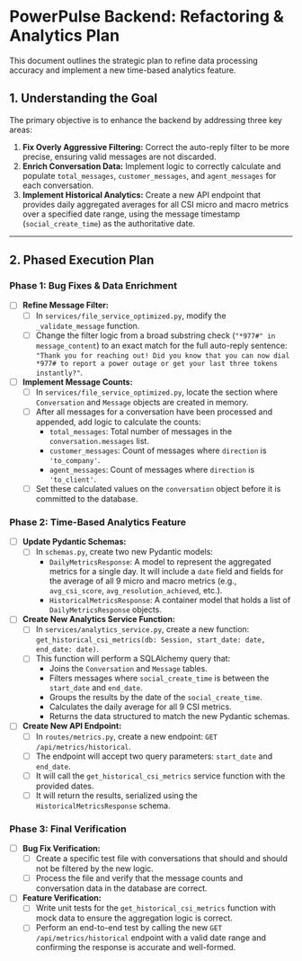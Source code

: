 # PowerPulse Backend: Refactoring & Analytics Plan

This document outlines the strategic plan to refine data processing accuracy and implement a new time-based analytics feature.

## 1. Understanding the Goal

The primary objective is to enhance the backend by addressing three key areas:
1.  **Fix Overly Aggressive Filtering:** Correct the auto-reply filter to be more precise, ensuring valid messages are not discarded.
2.  **Enrich Conversation Data:** Implement logic to correctly calculate and populate `total_messages`, `customer_messages`, and `agent_messages` for each conversation.
3.  **Implement Historical Analytics:** Create a new API endpoint that provides daily aggregated averages for all CSI micro and macro metrics over a specified date range, using the message timestamp (`social_create_time`) as the authoritative date.

---

## 2. Phased Execution Plan

### Phase 1: Bug Fixes & Data Enrichment
- [ ] **Refine Message Filter:**
    - [ ] In `services/file_service_optimized.py`, modify the `_validate_message` function.
    - [ ] Change the filter logic from a broad substring check (`"*977#" in message_content`) to an exact match for the full auto-reply sentence: `"Thank you for reaching out! Did you know that you can now dial *977# to report a power outage or get your last three tokens instantly?"`.

- [ ] **Implement Message Counts:**
    - [ ] In `services/file_service_optimized.py`, locate the section where `Conversation` and `Message` objects are created in memory.
    - [ ] After all messages for a conversation have been processed and appended, add logic to calculate the counts:
        - `total_messages`: Total number of messages in the `conversation.messages` list.
        - `customer_messages`: Count of messages where `direction` is `'to_company'`.
        - `agent_messages`: Count of messages where `direction` is `'to_client'`.
    - [ ] Set these calculated values on the `conversation` object before it is committed to the database.

### Phase 2: Time-Based Analytics Feature
- [ ] **Update Pydantic Schemas:**
    - [ ] In `schemas.py`, create two new Pydantic models:
        - `DailyMetricsResponse`: A model to represent the aggregated metrics for a single day. It will include a `date` field and fields for the average of all 9 micro and macro metrics (e.g., `avg_csi_score`, `avg_resolution_achieved`, etc.).
        - `HistoricalMetricsResponse`: A container model that holds a list of `DailyMetricsResponse` objects.

- [ ] **Create New Analytics Service Function:**
    - [ ] In `services/analytics_service.py`, create a new function: `get_historical_csi_metrics(db: Session, start_date: date, end_date: date)`.
    - [ ] This function will perform a SQLAlchemy query that:
        - Joins the `Conversation` and `Message` tables.
        - Filters messages where `social_create_time` is between the `start_date` and `end_date`.
        - Groups the results by the date of the `social_create_time`.
        - Calculates the daily average for all 9 CSI metrics.
        - Returns the data structured to match the new Pydantic schemas.

- [ ] **Create New API Endpoint:**
    - [ ] In `routes/metrics.py`, create a new endpoint: `GET /api/metrics/historical`.
    - [ ] The endpoint will accept two query parameters: `start_date` and `end_date`.
    - [ ] It will call the `get_historical_csi_metrics` service function with the provided dates.
    - [ ] It will return the results, serialized using the `HistoricalMetricsResponse` schema.

### Phase 3: Final Verification
- [ ] **Bug Fix Verification:**
    - [ ] Create a specific test file with conversations that should and should not be filtered by the new logic.
    - [ ] Process the file and verify that the message counts and conversation data in the database are correct.
- [ ] **Feature Verification:**
    - [ ] Write unit tests for the `get_historical_csi_metrics` function with mock data to ensure the aggregation logic is correct.
    - [ ] Perform an end-to-end test by calling the new `GET /api/metrics/historical` endpoint with a valid date range and confirming the response is accurate and well-formed.
